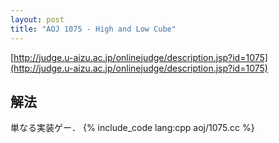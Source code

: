 ```yaml
---
layout: post
title: "AOJ 1075 - High and Low Cube"
---
```

[http://judge.u-aizu.ac.jp/onlinejudge/description.jsp?id=1075](http://judge.u-aizu.ac.jp/onlinejudge/description.jsp?id=1075)

## 解法
単なる実装ゲー．
{% include_code lang:cpp aoj/1075.cc %}
